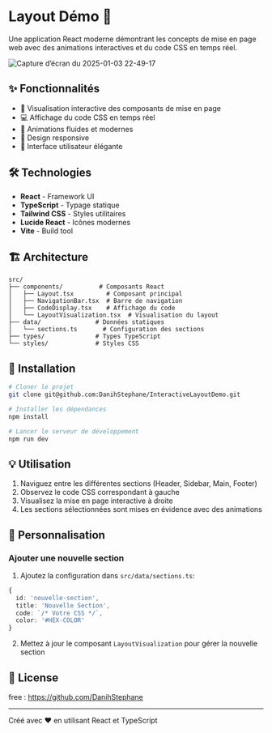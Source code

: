 # Layout Démo 🎨

Une application React moderne démontrant les concepts de mise en page web avec des animations interactives et du code CSS en temps réel.

![Capture d’écran du 2025-01-03 22-49-17](https://github.com/user-attachments/assets/65891521-d002-4e1b-9198-1b896a722290)


## ✨ Fonctionnalités

- 🎯 Visualisation interactive des composants de mise en page
- 💻 Affichage du code CSS en temps réel
- 🌈 Animations fluides et modernes
- 📱 Design responsive
- 🎨 Interface utilisateur élégante

## 🛠️ Technologies

- **React** - Framework UI
- **TypeScript** - Typage statique
- **Tailwind CSS** - Styles utilitaires
- **Lucide React** - Icônes modernes
- **Vite** - Build tool

## 🏗️ Architecture

```
src/
├── components/          # Composants React
│   ├── Layout.tsx         # Composant principal
│   ├── NavigationBar.tsx  # Barre de navigation
│   ├── CodeDisplay.tsx    # Affichage du code
│   └── LayoutVisualization.tsx  # Visualisation du layout
├── data/               # Données statiques
│   └── sections.ts       # Configuration des sections
├── types/              # Types TypeScript
└── styles/             # Styles CSS
```

## 🚀 Installation

```bash
# Cloner le projet
git clone git@github.com:DanihStephane/InteractiveLayoutDemo.git

# Installer les dépendances
npm install

# Lancer le serveur de développement
npm run dev
```

## 💡 Utilisation

1. Naviguez entre les différentes sections (Header, Sidebar, Main, Footer)
2. Observez le code CSS correspondant à gauche
3. Visualisez la mise en page interactive à droite
4. Les sections sélectionnées sont mises en évidence avec des animations

## 🎨 Personnalisation

### Ajouter une nouvelle section

1. Ajoutez la configuration dans `src/data/sections.ts`:
```typescript
{
  id: 'nouvelle-section',
  title: 'Nouvelle Section',
  code: `/* Votre CSS */`,
  color: '#HEX-COLOR'
}
```

2. Mettez à jour le composant `LayoutVisualization` pour gérer la nouvelle section

## 📝 License

free : https://github.com/DanihStephane

---

Créé avec ❤️ en utilisant React et TypeScript
